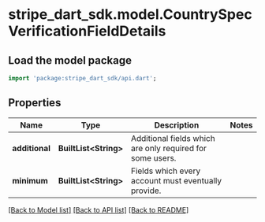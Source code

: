 # stripe_dart_sdk.model.CountrySpecVerificationFieldDetails

## Load the model package
```dart
import 'package:stripe_dart_sdk/api.dart';
```

## Properties
Name | Type | Description | Notes
------------ | ------------- | ------------- | -------------
**additional** | **BuiltList&lt;String&gt;** | Additional fields which are only required for some users. | 
**minimum** | **BuiltList&lt;String&gt;** | Fields which every account must eventually provide. | 

[[Back to Model list]](../README.md#documentation-for-models) [[Back to API list]](../README.md#documentation-for-api-endpoints) [[Back to README]](../README.md)


